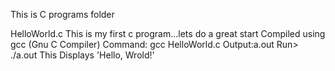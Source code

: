 This is C programs folder

HelloWorld.c
   This is my first c program...lets do a great start
   Compiled using gcc (Gnu C Compiler)
   Command: gcc HelloWorld.c
   Output:a.out
   Run> ./a.out 
   This Displays 'Hello, Wrold!'


